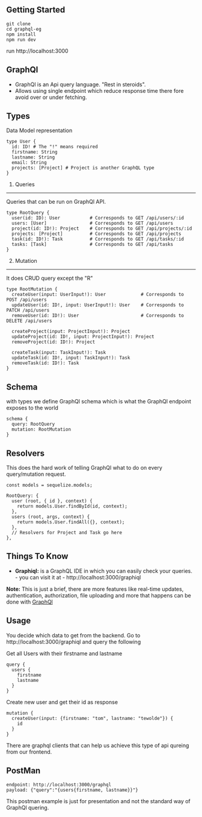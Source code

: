 
Getting Started
---
```
git clone 
cd graphql-eg
npm install
npm run dev
```
run http://localhost:3000

GraphQl
---
*  GraphQl is an Api query language. "Rest in steroids".
*  Allows using single endpoint which reduce response time there fore avoid over or under fetching.

Types
---
Data Model representation
```
type User {
  id: ID! # The "!" means required
  firstname: String
  lastname: String
  email: String
  projects: [Project] # Project is another GraphQL type
}
```

1.  Queries
----
Queries that can be run on GraphQl API.

```
type RootQuery {
  user(id: ID): User           # Corresponds to GET /api/users/:id
  users: [User]                # Corresponds to GET /api/users
  project(id: ID!): Project    # Corresponds to GET /api/projects/:id
  projects: [Project]          # Corresponds to GET /api/projects
  task(id: ID!): Task          # Corresponds to GET /api/tasks/:id
  tasks: [Task]                # Corresponds to GET /api/tasks
}
```
2.  Mutation
----
It does CRUD query except the "R"
```
type RootMutation {
  createUser(input: UserInput!): User             # Corresponds to POST /api/users
  updateUser(id: ID!, input: UserInput!): User    # Corresponds to PATCH /api/users
  removeUser(id: ID!): User                       # Corresponds to DELETE /api/users

  createProject(input: ProjectInput!): Project
  updateProject(id: ID!, input: ProjectInput!): Project
  removeProject(id: ID!): Project
  
  createTask(input: TaskInput!): Task
  updateTask(id: ID!, input: TaskInput!): Task
  removeTask(id: ID!): Task
}
```

Schema
---
with types we define GraphQl schema which is what the GraphQl endpoint exposes to the world
```
schema {
  query: RootQuery
  mutation: RootMutation
}
```

Resolvers
---
This does the hard work of telling GraphQl what to do on every query/mutation request.
```
const models = sequelize.models;

RootQuery: {
  user (root, { id }, context) {
    return models.User.findById(id, context);
  },
  users (root, args, context) {
    return models.User.findAll({}, context);
  },
  // Resolvers for Project and Task go here
},
```


Things To Know
---
-  **Graphiql:** is a GraphQL IDE in which you can easily check your queries. 
        -  you can visit it at - http://localhost:3000/graphiql

**Note:** This is just a brief, there are more features like real-time updates, authentication, authorization, file uploading and more that happens can be done with [GraphQl](https://www.howtographql.com/)


Usage 
---
You decide which data to get from the backend.
Go to http://localhost:3000/graphiql and query the following

Get all Users with their firstname and lastname
```
query {
  users {
    firstname
    lastname
  }
}
```

Create new user and get their id as response
```
mutation {
  createUser(input: {firstname: "tom", lastname: "tewolde"}) {
    id
  }
}
```
There are graphql clients that can help us achieve this type of api qureing from our frontend.

PostMan
---
```
endpoint: http://localhost:3000/graphql
payload: {"query":"{users{firstname, lastname}}"}
```
This postman example is just for presentation and not the standard way of GraphQl quering.
